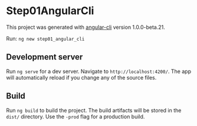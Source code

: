 # Step01AngularCli

This project was generated with [angular-cli](https://github.com/angular/angular-cli) version 1.0.0-beta.21.

Run: `ng new step01_angular_cli`

## Development server
Run `ng serve` for a dev server. Navigate to `http://localhost:4200/`. The app will automatically reload if you change any of the source files.

## Build

Run `ng build` to build the project. The build artifacts will be stored in the `dist/` directory. Use the `-prod` flag for a production build.

